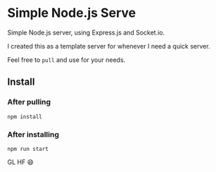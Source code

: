 # Simple Node.js Serve

Simple Node.js server, using Express.js and Socket.io.

I created this as a template server for whenever I need a quick server.

Feel free to `pull` and use for your needs.

## Install

### After pulling

`npm install`

### After installing

`npm run start`

GL HF :smile: